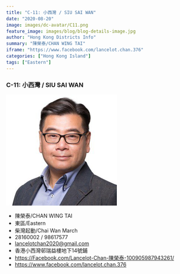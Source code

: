 ```yaml
---
title: "C-11: 小西灣 / SIU SAI WAN"
date: "2020-08-20"
image: images/dc-avatar/C11.png
feature_image: images/blog/blog-details-image.jpg
author: "Hong Kong Districts Info"
summary: "陳榮泰/CHAN WING TAI"
iframe: "https://www.facebook.com/lancelot.chan.376"
categories: ["Hong Kong Island"]
tags: ["Eastern"]
---
```


### C-11: 小西灣 / SIU SAI WAN  
![](/images/dc-avatar/C11.png)  

 - 陳榮泰/CHAN WING TAI  
 - 東區/Eastern  
 - 柴灣起動/Chai Wan March  
 - 28160002 / 98617577  
 - lancelotchan2020@gmail.com  
 - 香港小西灣邨瑞益樓地下14號鋪  
 - https://Facebook.com/Lancelot-Chan-陳榮泰-100905987943261/  
 - https://www.facebook.com/lancelot.chan.376
